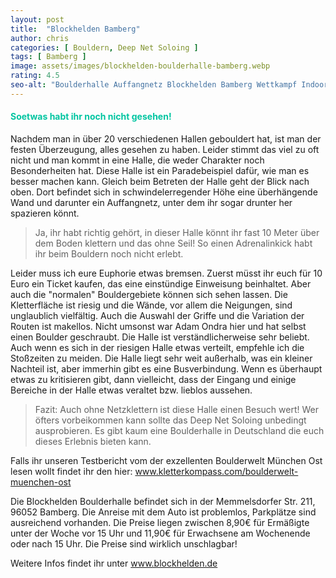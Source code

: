 ```yaml
---
layout: post
title:  "Blockhelden Bamberg"
author: chris
categories: [ Bouldern, Deep Net Soloing ]
tags: [ Bamberg ]
image: assets/images/blockhelden-boulderhalle-bamberg.webp
rating: 4.5
seo-alt: "Boulderhalle Auffangnetz Blockhelden Bamberg Wettkampf Indoor Klettern Kletterhalle"
---
```


#### <span style="color:#00c5a1">Soetwas habt ihr noch nicht gesehen!</span>
Nachdem man in über 20 verschiedenen Hallen gebouldert hat, ist man der festen Überzeugung, alles gesehen zu haben. Leider stimmt das viel zu oft nicht und man kommt in eine Halle, die weder Charakter noch Besonderheiten hat. Diese Halle ist ein Paradebeispiel dafür, wie man es besser machen kann. Gleich beim Betreten der Halle geht der Blick nach oben. Dort befindet sich in schwindelerregender Höhe eine überhängende Wand und darunter ein Auffangnetz, unter dem ihr sogar drunter her spazieren könnt.
> Ja, ihr habt richtig gehört, in dieser Halle könnt ihr fast 10 Meter über dem Boden klettern und das ohne Seil! So einen Adrenalinkick habt ihr beim Bouldern noch nicht erlebt.

Leider muss ich eure Euphorie etwas bremsen. Zuerst müsst ihr euch für 10 Euro ein Ticket kaufen, das eine einstündige Einweisung beinhaltet. Aber auch die "normalen" Bouldergebiete können sich sehen lassen. Die Kletterfläche ist riesig und die Wände, vor allem die Neigungen, sind unglaublich vielfältig. Auch die Auswahl der Griffe und die Variation der Routen ist makellos. Nicht umsonst war Adam Ondra hier und hat selbst einen Boulder geschraubt. 
Die Halle ist verständlicherweise sehr beliebt. Auch wenn es sich in der riesigen Halle etwas verteilt, empfehle ich die Stoßzeiten zu meiden. Die Halle liegt sehr weit außerhalb, was ein kleiner Nachteil ist, aber immerhin gibt es eine Busverbindung. Wenn es überhaupt etwas zu kritisieren gibt, dann vielleicht, dass der Eingang und einige Bereiche in der Halle etwas veraltet bzw. lieblos aussehen. 
> Fazit: Auch ohne Netzklettern ist diese Halle einen Besuch wert! Wer öfters vorbeikommen kann sollte das Deep Net Soloing unbedingt ausprobieren. Es gibt kaum eine Boulderhalle in Deutschland die euch dieses Erlebnis bieten kann.

Falls ihr unseren Testbericht vom der exzellenten Boulderwelt München Ost lesen wollt findet ihr den hier: <a href="https://kletterkompass.com/boulderwelt-muenchen-ost/" target="_blank">www.kletterkompass.com/boulderwelt-muenchen-ost</a>  

Die Blockhelden Boulderhalle befindet sich in der Memmelsdorfer Str. 211, 96052 Bamberg. Die Anreise mit dem Auto ist problemlos, Parkplätze sind ausreichend vorhanden. Die Preise liegen zwischen 8,90€ für Ermäßigte unter der Woche vor 15 Uhr und 11,90€ für Erwachsene am Wochenende oder nach 15 Uhr. Die Preise sind wirklich unschlagbar!

Weitere Infos findet ihr unter <a href="https://blockhelden.de/" target="_blank">www.blockhelden.de</a>